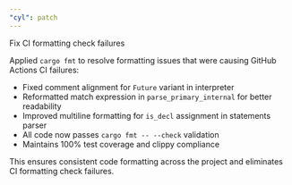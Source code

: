 ```yaml
---
"cyl": patch
---
```


Fix CI formatting check failures

Applied `cargo fmt` to resolve formatting issues that were causing GitHub Actions CI failures:

- Fixed comment alignment for `Future` variant in interpreter
- Reformatted match expression in `parse_primary_internal` for better readability
- Improved multiline formatting for `is_decl` assignment in statements parser
- All code now passes `cargo fmt -- --check` validation
- Maintains 100% test coverage and clippy compliance

This ensures consistent code formatting across the project and eliminates CI formatting check failures.

